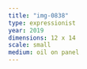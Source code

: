 ```yaml
---
title: "img-0838"
type: expressionist
year: 2019
dimensions: 12 x 14
scale: small
medium: oil on panel
---
```

